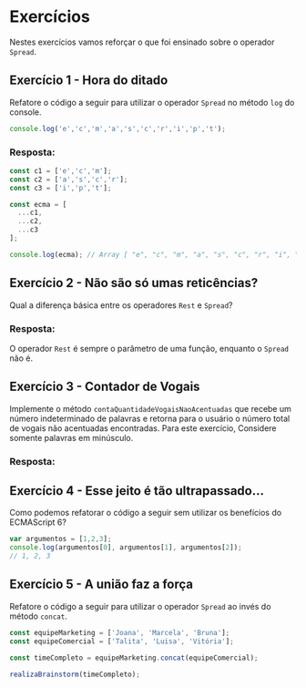 # Exercícios

Nestes exercícios vamos reforçar o que foi ensinado sobre o operador `Spread`.

## Exercício 1 - Hora do ditado
Refatore o código a seguir para utilizar o operador `Spread` no método `log` do console.

``` javascript
console.log('e','c','m','a','s','c','r','i','p','t');

```

### Resposta:

``` javascript
const c1 = ['e','c','m'];
const c2 = ['a','s','c','r'];
const c3 = ['i','p','t'];

const ecma = [
  ...c1,
  ...c2,
  ...c3
]; 

console.log(ecma); // Array [ "e", "c", "m", "a", "s", "c", "r", "i", "p", "t" ]

```

## Exercício 2 - Não são só umas reticências?
Qual a diferença básica entre os operadores `Rest` e `Spread`?

### Resposta:

O operador `Rest` é sempre o parâmetro de uma função, enquanto o `Spread` não é. 


## Exercício 3 - Contador de Vogais
Implemente o método `contaQuantidadeVogaisNaoAcentuadas` que recebe um número indeterminado de palavras e retorna para o usuário o número total de vogais não acentuadas encontradas. Para este exercício, Considere somente palavras em minúsculo.


### Resposta:




## Exercício 4 - Esse jeito é tão ultrapassado...
Como podemos refatorar o código a seguir sem utilizar os benefícios do ECMAScript 6?

``` javascript
var argumentos = [1,2,3];
console.log(argumentos[0], argumentos[1], argumentos[2]);
// 1, 2, 3
```


## Exercício 5 - A união faz a força
Refatore o código a seguir para utilizar o operador `Spread` ao invés do método `concat`.

``` javascript
const equipeMarketing = ['Joana', 'Marcela', 'Bruna'];
const equipeComercial = ['Talita', 'Luisa', 'Vitória'];

const timeCompleto = equipeMarketing.concat(equipeComercial);

realizaBrainstorm(timeCompleto);
```
